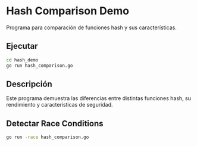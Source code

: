 # Hash Comparison Demo

Programa para comparación de funciones hash y sus características.

## Ejecutar

```bash
cd hash_demo
go run hash_comparison.go
```

## Descripción

Este programa demuestra las diferencias entre distintas funciones hash, su rendimiento y características de seguridad.

## Detectar Race Conditions

```bash
go run -race hash_comparison.go
```